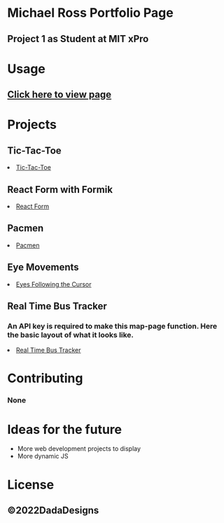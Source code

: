 # Michael Ross Portfolio Page
## Project 1 as Student at MIT xPro

# Usage
## <a href="https://rosshoven.github.io/">Click here to view page</a>

# Projects

## Tic-Tac-Toe
<li><a href="https://rosshoven.github.io/Tic-Tac-Toe/">Tic-Tac-Toe</a></li>

## React Form with Formik
<li><a href="https://github.com/Rosshoven/React-Form-w-Formik.git">React Form</a></li>

## Pacmen
 <li><a href="https://rosshoven.github.io/Pacmen-Exercise/">Pacmen</a></li>

## Eye Movements
  <li><a href="https://rosshoven.github.io/Eye-Movements/">Eyes Following the Cursor</a></li>

## Real Time Bus Tracker
### An API key is required to make this map-page function. Here the basic layout of what it looks like.
 <li><a href="https://rosshoven.github.io/Real-Time-Bus-Tracker/">Real Time Bus Tracker</a></li>

# Contributing 
### None

# Ideas for the future
<ul> 
  <li>More web development projects to display</li>
  <li>More dynamic JS</li>
</ul>

# License
## ©2022DadaDesigns
